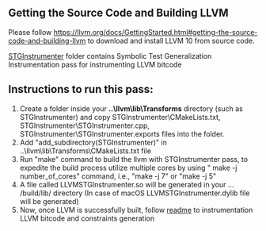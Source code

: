 
Getting the Source Code and Building LLVM
---------------------------------------------------------------------------------------------------------------------
Please follow https://llvm.org/docs/GettingStarted.html#getting-the-source-code-and-building-llvm to download and install LLVM 10 from source code. 


[STGInstrumenter](https://github.com/soneyahossain/STG-I/tree/master/pass/STGInstrumenter) folder contains Symbolic Test Generalization Instrumentation pass for instrumenting LLVM bitcode 

Instructions to run this pass:
---------------------------------------------------------------------------------------------------------------------

1. Create a folder inside your **..\llvm\lib\Transforms** directory (such as STGInstrumenter) and copy STGInstrumenter\CMakeLists.txt, STGInstrumenter\STGInstrumenter.cpp, STGInstrumenter\STGInstrumenter.exports files into the folder.
2. Add "add_subdirectory(STGInstrumenter)" in ..\llvm\lib\Transforms\CMakeLists.txt file
3. Run "make" command to build the llvm with STGInstrumenter pass, to expedite the build process utilize multiple cores by using " make -j number_of_cores" command, i.e., "make -j 7" or "make -j 5"
4. A file called LLVMSTGInstrumenter.so will be generated in your ... /build/lib/ directory (In case of macOS LLVMSTGInstrumenter.dylib file will be generated)
5. Now, once LLVM is successfully built, follow [readme](https://github.com/soneyahossain/STG-I/blob/master/README.md) to instrumentation LLVM bitcode and constraints generation

